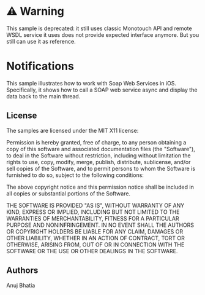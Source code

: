⚠ Warning
=======

This sample is deprecated: it still uses classic Monotouch API and remote WSDL service it uses does not provide expected interface anymore. But you still can use it as reference.

Notifications
=============

This sample illustrates how to work with Soap Web Services in iOS. Specifically, it shows how to call a SOAP web service async and display the data back to the main thread.

License
-------

The samples are licensed under the MIT X11 license:

Permission is hereby granted, free of charge, to any person obtaining a copy
of this software and associated documentation files (the "Software"), to deal
in the Software without restriction, including without limitation the rights
to use, copy, modify, merge, publish, distribute, sublicense, and/or sell
copies of the Software, and to permit persons to whom the Software is
furnished to do so, subject to the following conditions:

The above copyright notice and this permission notice shall be included in
all copies or substantial portions of the Software.

THE SOFTWARE IS PROVIDED "AS IS", WITHOUT WARRANTY OF ANY KIND, EXPRESS OR
IMPLIED, INCLUDING BUT NOT LIMITED TO THE WARRANTIES OF MERCHANTABILITY,
FITNESS FOR A PARTICULAR PURPOSE AND NONINFRINGEMENT. IN NO EVENT SHALL THE
AUTHORS OR COPYRIGHT HOLDERS BE LIABLE FOR ANY CLAIM, DAMAGES OR OTHER
LIABILITY, WHETHER IN AN ACTION OF CONTRACT, TORT OR OTHERWISE, ARISING FROM,
OUT OF OR IN CONNECTION WITH THE SOFTWARE OR THE USE OR OTHER DEALINGS IN
THE SOFTWARE.

Authors
-------

Anuj Bhatia
